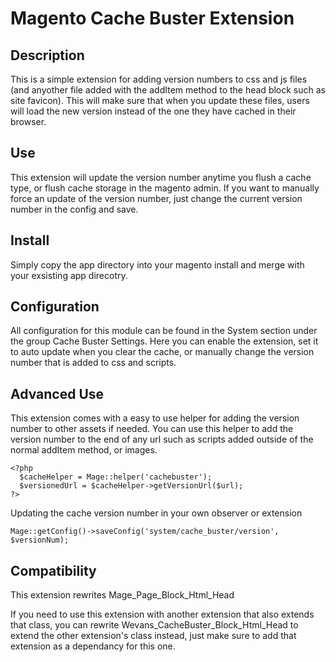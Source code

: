 # Magento Cache Buster Extension

## Description
This is a simple extension for adding version numbers to css and js files (and anyother file added with the addItem method to the head block such as site favicon). This will make sure that when you update these files, users will load the new version instead of the one they have cached in their browser.

## Use
This extension will update the version number anytime you flush a cache type, or flush cache storage in the magento admin. If you want to manually force an update of the version number, just change the current version number in the config and save.

## Install
Simply copy the app directory into your magento install and merge with your exsisting app direcotry.

## Configuration
All configuration for this module can be found in the System section under the group Cache Buster Settings. Here you can enable the extension, set it to auto update when you clear the cache, or manually change the version number that is added to css and scripts.

## Advanced Use
This extension comes with a easy to use helper for adding the version number to other assets if needed. You can use this helper to add the version number to the end of any url such as scripts added outside of the normal addItem method, or images.


    <?php 
      $cacheHelper = Mage::helper('cachebuster');
      $versionedUrl = $cacheHelper->getVersionUrl($url);
    ?>

Updating the cache version number in your own observer or extension

    Mage::getConfig()->saveConfig('system/cache_buster/version', $versionNum);
    

## Compatibility
This extension rewrites Mage_Page_Block_Html_Head

If you need to use this extension with another extension that also extends that class, you can rewrite Wevans_CacheBuster_Block_Html_Head to extend the other extension's class instead, just make sure to add that extension as a dependancy for this one.
